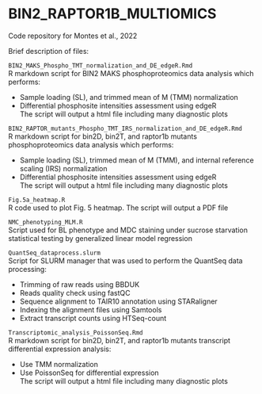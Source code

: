 # BIN2_RAPTOR1B_MULTIOMICS
Code repository for Montes et al., 2022

Brief description of files:

`BIN2_MAKS_Phospho_TMT_normalization_and_DE_edgeR.Rmd`  
R markdown script for BIN2 MAKS phosphoproteomics data analysis which performs:  
- Sample loading (SL), and trimmed mean of M (TMM) normalization
- Differential phosphosite intensities assessment using edgeR  
The script will output a html file including many diagnostic plots  

`BIN2_RAPTOR_mutants_Phospho_TMT_IRS_normalization_and_DE_edgeR.Rmd`  
R markdown script for bin2D, bin2T, and raptor1b mutants phosphoproteomics data analysis which performs:  
- Sample loading (SL), trimmed mean of M (TMM), and internal reference scaling (IRS) normalization
- Differential phosphosite intensities assessment using edgeR  
The script will output a html file including many diagnostic plots  

`Fig.5a_heatmap.R`  
R code used to plot Fig. 5 heatmap. The script will output a PDF file  

`NMC_phenotyping_MLM.R`  
Script used for BL phenotype and MDC staining under sucrose starvation statistical testing by generalized linear model regression

`QuantSeq_dataprocess.slurm`  
Script for SLURM manager that was used to perform the QuantSeq data processing:  
- Trimming of raw reads using BBDUK
- Reads quality check using fastQC  
- Sequence alignment to TAIR10 annotation using STARaligner
- Indexing the alignment files using Samtools
- Extract transcript counts using HTSeq-count

`Transcriptomic_analysis_PoissonSeq.Rmd`  
R markdown script for bin2D, bin2T, and raptor1b mutants transcript differential expression analysis:
- Use TMM normalization
- Use PoissonSeq for differential expression  
The script will output a html file including many diagnostic plots

